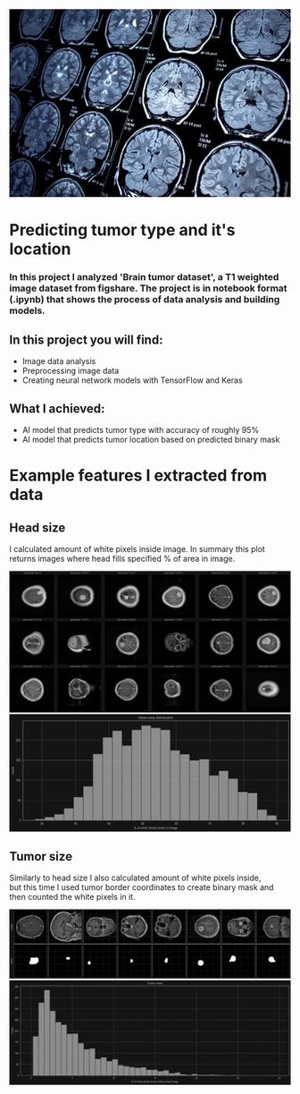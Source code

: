 <div class="img-bg">
    <img src="./media/bg.png">
</div>

<h1>Predicting tumor type and it's location</h1>
<h3>
    In this project I analyzed 'Brain tumor dataset', a T1 weighted image dataset from figshare.
    The project is in notebook format (.ipynb) that shows the process of data analysis and building models.
</h3>

<h2>In this project you will find:</h2>
<ul>
    <li>Image data analysis</li>
    <li>Preprocessing image data</li>
    <li>Creating neural network models with TensorFlow and Keras</li>
</ul>

<h2>What I achieved:</h2>
<ul>
    <li>AI model that predicts tumor type with accuracy of roughly 95%</li>
    <li>AI model that predicts tumor location based on predicted binary mask</li>
</ul>

<h1>Example features I extracted from data</h1>
<h2>Head size</h2>
<p>
    I calculated amount of white pixels inside image.
    In summary this plot returns images where head fills specified % of area in image.
</p>

<div class="plot"><img src="./media/skull-size.png"></div>
<div class="plot"><img src="./media/skull-size-2.png"></div>

<h2>Tumor size</h2>
<p>
    Similarly to head size I also calculated amount of white pixels inside,<br>
    but this time I used tumor border coordinates to create binary mask and then counted the white pixels in it.
</p>

<div class="plot"><img src="./media/tumor-size.png"></div>
<div class="plot"><img src="./media/tumor-size-2.png"></div>